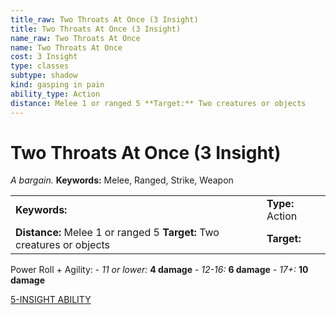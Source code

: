 ```yaml
---
title_raw: Two Throats At Once (3 Insight)
title: Two Throats At Once (3 Insight)
name_raw: Two Throats At Once
name: Two Throats At Once
cost: 3 Insight
type: classes
subtype: shadow
kind: gasping in pain
ability_type: Action
distance: Melee 1 or ranged 5 **Target:** Two creatures or objects
---
```


# Two Throats At Once (3 Insight)

*A bargain.* **Keywords:** Melee, Ranged, Strike, Weapon

|                                                                        |                  |
| :--------------------------------------------------------------------- | :--------------- |
| **Keywords:**                                                          | **Type:** Action |
| **Distance:** Melee 1 or ranged 5 **Target:** Two creatures or objects | **Target:**      |

Power Roll + Agility: - *11 or lower:* **4 damage** - *12-16:* **6 damage** - *17+:* **10 damage**

[5-INSIGHT ABILITY](./5-Insight%20Ability.md)
